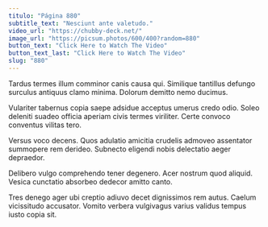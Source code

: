 ```yaml
---
titulo: "Página 880"
subtitle_text: "Nesciunt ante valetudo."
video_url: "https://chubby-deck.net/"
image_url: "https://picsum.photos/600/400?random=880"
button_text: "Click Here to Watch The Video"
button_text_last: "Click Here to Watch The Video"
slug: "880"
---
```


Tardus termes illum comminor canis causa qui. Similique tantillus defungo surculus antiquus clamo minima. Dolorum demitto nemo ducimus.

Vulariter tabernus copia saepe adsidue acceptus umerus credo odio. Soleo deleniti suadeo officia aperiam civis termes viriliter. Certe convoco conventus vilitas tero.

Versus voco decens. Quos adulatio amicitia crudelis admoveo assentator summopere rem derideo. Subnecto eligendi nobis delectatio aeger depraedor.

Delibero vulgo comprehendo tener degenero. Acer nostrum quod aliquid. Vesica cunctatio absorbeo dedecor amitto canto.

Tres denego ager ubi creptio adiuvo decet dignissimos rem autus. Caelum vicissitudo accusator. Vomito verbera vulgivagus varius validus tempus iusto copia sit.
